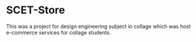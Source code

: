 # SCET-Store
This was a project for design engineering subject in collage which was host e-commerce services for collage students.
